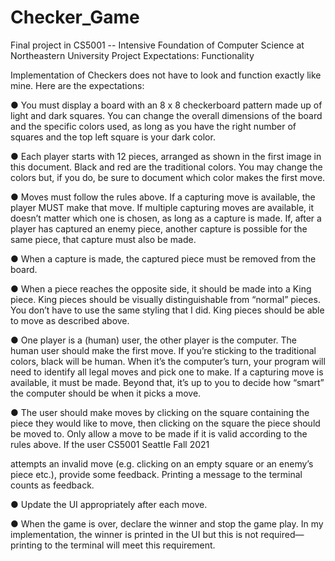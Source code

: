 # Checker_Game
Final project in CS5001 -- Intensive Foundation of Computer Science at Northeastern University
Project Expectations: Functionality

Implementation of Checkers does not have to look and function exactly like mine. Here are the expectations:

● You must display a board with an 8 x 8 checkerboard pattern made up of light and dark squares. You can change the overall dimensions of the board and the specific colors used, as long as you have the right number of squares and the top left square is your dark color.

● Each player starts with 12 pieces, arranged as shown in the first image in this document. Black and red are the traditional colors. You may change the colors but, if you do, be sure to document which color makes the first move.

● Moves must follow the rules above. If a capturing move is available, the player MUST make that move. If multiple capturing moves are available, it doesn’t matter which one is chosen, as long as a capture is made. If, after a player has captured an enemy piece, another capture is possible for the same piece, that capture must also be made.

● When a capture is made, the captured piece must be removed from the board.

● When a piece reaches the opposite side, it should be made into a King piece. King pieces should be visually distinguishable from “normal” pieces. You don’t have to use the same styling that I did. King pieces should be able to move as described above.

● One player is a (human) user, the other player is the computer. The human user should make the first move. If you’re sticking to the traditional colors, black will be human. When it’s the computer’s turn, your program will need to identify all legal moves and pick one to make. If a capturing move is available, it must be made. Beyond that, it’s up to you to decide how “smart” the computer should be when it picks a move.

● The user should make moves by clicking on the square containing the piece they would like to move, then clicking on the square the piece should be moved to. Only allow a move to be made if it is valid according to the rules above. If the user CS5001 Seattle Fall 2021

attempts an invalid move (e.g. clicking on an empty square or an enemy’s piece etc.), provide some feedback. Printing a message to the terminal counts as feedback.

● Update the UI appropriately after each move.

● When the game is over, declare the winner and stop the game play. In my implementation, the winner is printed in the UI but this is not required—printing to the terminal will meet this requirement.
